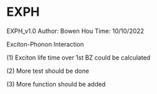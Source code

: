 # EXPH
EXPH_v1.0
Author: Bowen Hou
Time: 10/10/2022

Exciton-Phonon Interaction

(1) Exciton life time over 1st BZ could be calculated

(2) More test should be done

(3) More function should be added
